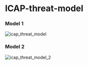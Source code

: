 # ICAP-threat-model

### Model 1
![icap_threat_model](https://user-images.githubusercontent.com/8102313/97500601-ee552d80-1980-11eb-9d87-9a8e6069ea01.png)

### Model 2
![icap_threat_model_2](https://user-images.githubusercontent.com/8102313/97631255-b9f57600-1a41-11eb-813a-1df99e7c9e39.png)
